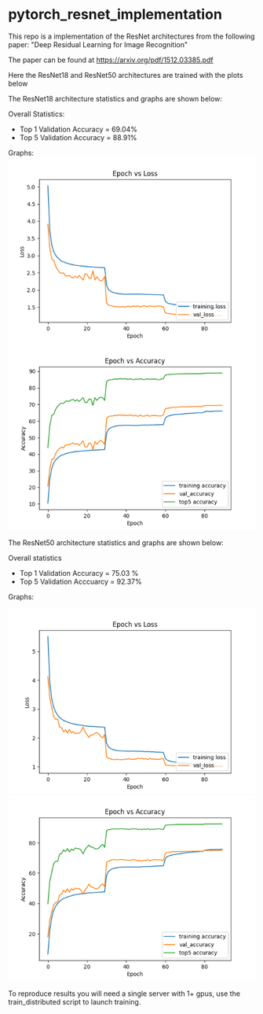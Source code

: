 # pytorch_resnet_implementation

<!-- This repository is an implementation of the ResNet50 from:


Will train on imagenet and cifar10 -->

This repo is a implementation of the ResNet architectures from the following paper:
"Deep Residual Learning for Image Recognition"

The paper can be found at https://arxiv.org/pdf/1512.03385.pdf

Here the ResNet18 and ResNet50 architectures are trained with the plots below 

The ResNet18 architecture statistics and graphs are shown below: 

Overall Statistics:
- Top 1 Validation Accuracy = 69.04%
- Top 5 Validation Accuracy = 88.91%

Graphs:
![ResNet18 Epochs vs Loss](figures/loss_graph_imagenet_resnet18_bs256_epochs90.png)
![ResNet50 Epochs vs Accuracy](figures/accuracy_graph_imagenet_resnet18_bs256_epochs90.png)





The ResNet50 architecture statistics and graphs are shown below:

Overall statistics
- Top 1 Validation Accuracy  = 75.03 %
- Top 5 Validation Acccuarcy = 92.37%


Graphs:

![ResNet50 Epochs vs Loss](figures/loss_graph_imagenet_resnet50_bs256_epochs90.png)
![ResNet50 Epochs vs Accuracy](figures/accuracy_graph_imagenet_resnet50_bs256_epochs90.png)




To reproduce results you will need a single server with 1+ gpus, use the train_distributed script to launch training. 
